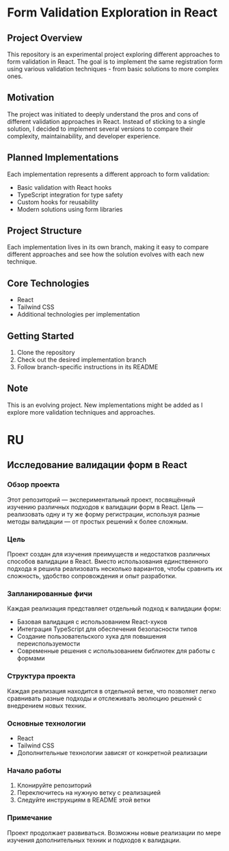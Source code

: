 # Form Validation Exploration in React

## Project Overview

This repository is an experimental project exploring different approaches to form validation in React. The goal is to implement the same registration form using various validation techniques - from basic solutions to more complex ones.

## Motivation

The project was initiated to deeply understand the pros and cons of different validation approaches in React. Instead of sticking to a single solution, I decided to implement several versions to compare their complexity, maintainability, and developer experience.

## Planned Implementations

Each implementation represents a different approach to form validation:

- Basic validation with React hooks
- TypeScript integration for type safety
- Custom hooks for reusability
- Modern solutions using form libraries

## Project Structure

Each implementation lives in its own branch, making it easy to compare different approaches and see how the solution evolves with each new technique.

## Core Technologies

- React
- Tailwind CSS
- Additional technologies per implementation

## Getting Started

1. Clone the repository
2. Check out the desired implementation branch
3. Follow branch-specific instructions in its README

## Note

This is an evolving project. New implementations might be added as I explore more validation techniques and approaches.

# RU

## Исследование валидации форм в React

### Обзор проекта

Этот репозиторий — экспериментальный проект, посвящённый изучению различных подходов к валидации форм в React. Цель — реализовать одну и ту же форму регистрации, используя разные методы валидации — от простых решений к более сложным.

### Цель

Проект создан для изучения преимуществ и недостатков различных способов валидации в React. Вместо использования единственного подхода я решила реализовать несколько вариантов, чтобы сравнить их сложность, удобство сопровождения и опыт разработки.

### Запланированные фичи

Каждая реализация представляет отдельный подход к валидации форм:

- Базовая валидация с использованием React-хуков
- Интеграция TypeScript для обеспечения безопасности типов
- Создание пользовательского хука для повышения переиспользуемости
- Современные решения с использованием библиотек для работы с формами

### Структура проекта

Каждая реализация находится в отдельной ветке, что позволяет легко сравнивать разные подходы и отслеживать эволюцию решений с внедрением новых техник.

### Основные технологии

- React
- Tailwind CSS
- Дополнительные технологии зависят от конкретной реализации

### Начало работы

1. Клонируйте репозиторий
2. Переключитесь на нужную ветку с реализацией
3. Следуйте инструкциям в README этой ветки

### Примечание

Проект продолжает развиваться. Возможны новые реализации по мере изучения дополнительных техник и подходов к валидации.
